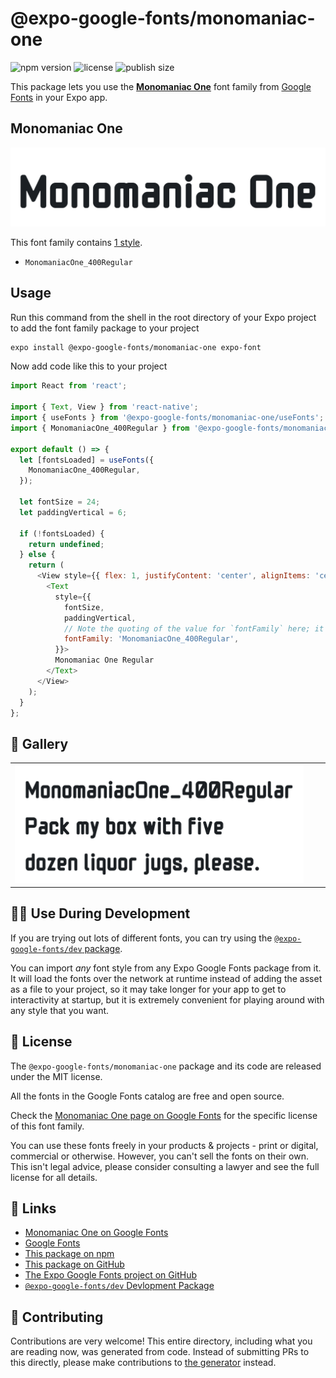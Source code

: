 # @expo-google-fonts/monomaniac-one

![npm version](https://flat.badgen.net/npm/v/@expo-google-fonts/monomaniac-one)
![license](https://flat.badgen.net/github/license/expo/google-fonts)
![publish size](https://flat.badgen.net/packagephobia/install/@expo-google-fonts/monomaniac-one)

This package lets you use the [**Monomaniac One**](https://fonts.google.com/specimen/Monomaniac+One) font family from [Google Fonts](https://fonts.google.com/) in your Expo app.

## Monomaniac One

![Monomaniac One](./font-family.png)

This font family contains [1 style](#-gallery).

- `MonomaniacOne_400Regular`

## Usage

Run this command from the shell in the root directory of your Expo project to add the font family package to your project
```sh
expo install @expo-google-fonts/monomaniac-one expo-font
```

Now add code like this to your project
```js
import React from 'react';

import { Text, View } from 'react-native';
import { useFonts } from '@expo-google-fonts/monomaniac-one/useFonts';
import { MonomaniacOne_400Regular } from '@expo-google-fonts/monomaniac-one/400Regular';

export default () => {
  let [fontsLoaded] = useFonts({
    MonomaniacOne_400Regular,
  });

  let fontSize = 24;
  let paddingVertical = 6;

  if (!fontsLoaded) {
    return undefined;
  } else {
    return (
      <View style={{ flex: 1, justifyContent: 'center', alignItems: 'center' }}>
        <Text
          style={{
            fontSize,
            paddingVertical,
            // Note the quoting of the value for `fontFamily` here; it expects a string!
            fontFamily: 'MonomaniacOne_400Regular',
          }}>
          Monomaniac One Regular
        </Text>
      </View>
    );
  }
};

```

## 🔡 Gallery


||||
|-|-|-|
|![MonomaniacOne_400Regular](.//400Regular/MonomaniacOne_400Regular.ttf.png)||||


## 👩‍💻 Use During Development

If you are trying out lots of different fonts, you can try using the [`@expo-google-fonts/dev` package](https://github.com/freeboub/google-fonts/tree/master/font-packages/dev#readme).

You can import *any* font style from any Expo Google Fonts package from it. It will load the fonts
over the network at runtime instead of adding the asset as a file to your project, so it may take longer
for your app to get to interactivity at startup, but it is extremely convenient
for playing around with any style that you want.

## 📖 License

The `@expo-google-fonts/monomaniac-one` package and its code are released under the MIT license.

All the fonts in the Google Fonts catalog are free and open source.

Check the [Monomaniac One page on Google Fonts](https://fonts.google.com/specimen/Monomaniac+One) for the specific license of this font family.

You can use these fonts freely in your products & projects - print or digital, commercial or otherwise. However, you can't sell the fonts on their own. This isn't legal advice, please consider consulting a lawyer and see the full license for all details.

## 🔗 Links

- [Monomaniac One on Google Fonts](https://fonts.google.com/specimen/Monomaniac+One)
- [Google Fonts](https://fonts.google.com/)
- [This package on npm](https://www.npmjs.com/package/@expo-google-fonts/monomaniac-one)
- [This package on GitHub](https://github.com/freeboub/google-fonts/tree/master/font-packages/monomaniac-one)
- [The Expo Google Fonts project on GitHub](https://github.com/freeboub/google-fonts)
- [`@expo-google-fonts/dev` Devlopment Package](https://github.com/freeboub/google-fonts/tree/master/font-packages/dev)

## 🤝 Contributing

Contributions are very welcome! This entire directory, including what you are reading now, was generated from code. Instead of submitting PRs to this directly, please make contributions to [the generator](https://github.com/freeboub/google-fonts/tree/master/packages/generator) instead.

